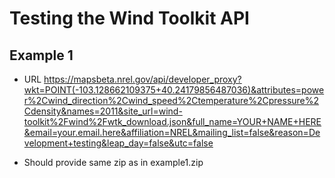# Testing the Wind Toolkit API

## Example 1
* URL https://mapsbeta.nrel.gov/api/developer_proxy?wkt=POINT(-103.128662109375+40.24179856487036)&attributes=power%2Cwind_direction%2Cwind_speed%2Ctemperature%2Cpressure%2Cdensity&names=2011&site_url=wind-toolkit%2Fwind%2Fwtk_download.json&full_name=YOUR+NAME+HERE&email=your.email.here&affiliation=NREL&mailing_list=false&reason=Development+testing&leap_day=false&utc=false

* Should provide same zip as in example1.zip
